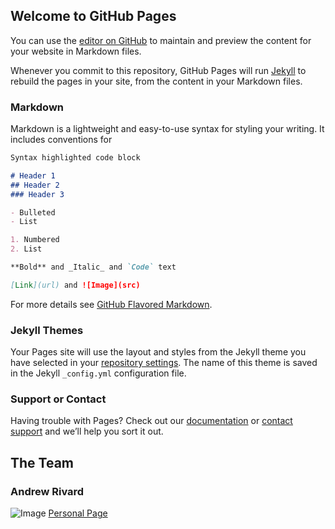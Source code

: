 ## Welcome to GitHub Pages

You can use the [editor on GitHub](https://github.com/jackyyym/x-browser-site/edit/main/README.md) to maintain and preview the content for your website in Markdown files.

Whenever you commit to this repository, GitHub Pages will run [Jekyll](https://jekyllrb.com/) to rebuild the pages in your site, from the content in your Markdown files.

### Markdown

Markdown is a lightweight and easy-to-use syntax for styling your writing. It includes conventions for

```markdown
Syntax highlighted code block

# Header 1
## Header 2
### Header 3

- Bulleted
- List

1. Numbered
2. List

**Bold** and _Italic_ and `Code` text

[Link](url) and ![Image](src)
```

For more details see [GitHub Flavored Markdown](https://guides.github.com/features/mastering-markdown/).

### Jekyll Themes

Your Pages site will use the layout and styles from the Jekyll theme you have selected in your [repository settings](https://github.com/jackyyym/x-browser-site/settings). The name of this theme is saved in the Jekyll `_config.yml` configuration file.

### Support or Contact

Having trouble with Pages? Check out our [documentation](https://docs.github.com/categories/github-pages-basics/) or [contact support](https://github.com/contact) and we’ll help you sort it out.


## The Team


### Andrew Rivard
![Image](https://media-exp1.licdn.com/dms/image/C4E03AQGfJkTIlJ5w5A/profile-displayphoto-shrink_400_400/0?e=1609977600&v=beta&t=gj9Ig2OeOW28PywwJLXgCfRQuOH6jRU4ZGzOZJmZAuA)
[Personal Page](https://andrivard4.github.io)
